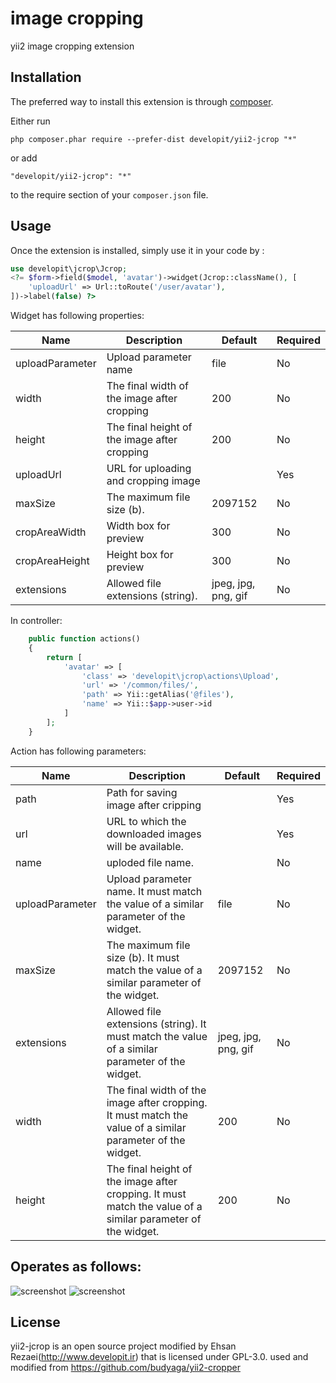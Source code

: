  image cropping
===============
 yii2 image cropping extension 

Installation
------------

The preferred way to install this extension is through [composer](http://getcomposer.org/download/).

Either run

```
php composer.phar require --prefer-dist developit/yii2-jcrop "*"
```

or add

```
"developit/yii2-jcrop": "*"
```

to the require section of your `composer.json` file.


Usage
-----

Once the extension is installed, simply use it in your code by  :

```php
use developit\jcrop\Jcrop;
<?= $form->field($model, 'avatar')->widget(Jcrop::className(), [
    'uploadUrl' => Url::toRoute('/user/avatar'),
])->label(false) ?>
```

Widget has following properties:

| Name     | Description    | Default |  Required   |
| --------|---------|-------|------|
| uploadParameter  | Upload parameter name | file    |No |
| width  | The final width of the image after cropping | 200    |No |
| height  | The final height of the image after cropping | 200    |No |
| uploadUrl  | URL for uploading and cropping image |     |Yes |
| maxSize  | The maximum file size (b).  | 2097152    |No |
| cropAreaWidth  | Width box for preview | 300    |No |
| cropAreaHeight  | Height box for preview | 300    |No |
| extensions  | Allowed file extensions (string). | jpeg, jpg, png, gif    |No |

In controller:

```php
    public function actions()
    {
        return [
            'avatar' => [
                'class' => 'developit\jcrop\actions\Upload',
                'url' => '/common/files/',
                'path' => Yii::getAlias('@files'),
                'name' => Yii::$app->user->id
            ]
        ];
    }
```
	
Action has following parameters:

| Name     | Description    | Default |  Required   |
| --------|---------|-------|------|
| path  | Path for saving image after cripping |     |Yes |
| url  | URL to which the downloaded images will be available. |  |Yes |
| name  | uploded file name. |  |No |
| uploadParameter  | Upload parameter name. It must match the value of a similar parameter of the widget. | file    |No |
| maxSize  | The maximum file size (b). It must match the value of a similar parameter of the widget. | 2097152    |No |
| extensions  | Allowed file extensions (string). It must match the value of a similar parameter of the widget. | jpeg, jpg, png, gif    |No |
| width  | The final width of the image after cropping. It must match the value of a similar parameter of the widget. | 200    |No |
| height  | The final height of the image after cropping. It must match the value of a similar parameter of the widget. | 200    |No |

Operates as follows:
--------------------
![screenshot](http://www.developit.ir/tmp/jcrop1.jpg)
![screenshot](http://www.developit.ir/tmp/jcrop2.jpg)

License
-------
yii2-jcrop is an open source project modified by Ehsan Rezaei(http://www.developit.ir) that is licensed under GPL-3.0.
used and modified from https://github.com/budyaga/yii2-cropper
